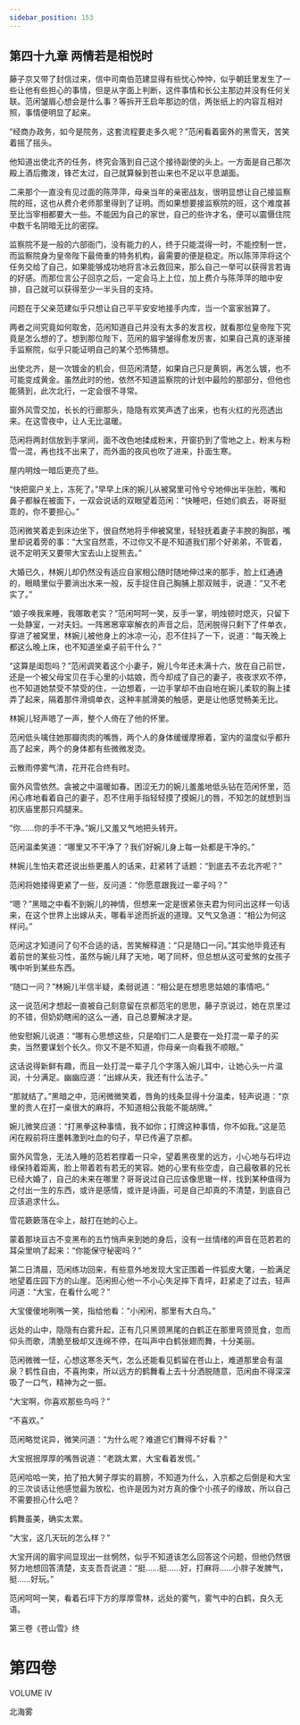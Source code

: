 ```yaml
---
sidebar_position: 153
---
```


## 第四十九章 **两情若是相悦时**

藤子京又带了封信过来，信中司南伯范建显得有些忧心忡忡，似乎朝廷里发生了一些让他有些担心的事情，但是从字面上判断，这件事情和长公主那边并没有任何关联。范闲皱眉心想会是什么事？等拆开王启年那边的信，两张纸上的内容互相对照，事情便明显了起来。

“经商办政务，如今是院务，这套流程要走多久呢？”范闲看着窗外的黑雪天，苦笑着摇了摇头。

他知道出使北齐的任务，终究会落到自己这个接待副使的头上。一方面是自己那次殿上酒后撒泼，锋芒太过，自己就算躲到苍山来也不足以平息湖面。

二来那个一直没有见过面的陈萍萍，母亲当年的亲密战友，很明显想让自己接监察院的班，这也从费介老师那里得到了证明。而如果想要接监察院的班，这个难度甚至比当宰相都要大一些。不能因为自己的家世，自己的些许才名，便可以震慑住院中数千名阴暗无比的密探。

监察院不是一般的六部衙门，没有能力的人，终于只能混得一时，不能控制一世，而监察院身为皇帝陛下最倚重的特务机构，最需要的便是稳定。所以陈萍萍将这个任务交给了自己，如果能够成功地将言冰云救回来，那么自己一举可以获得言若诲的好感。而那位言公子回京之后，一定会马上上位，加上费介与陈萍萍的暗中安排，自己就可以获得至少一半头目的支持。

问题在于父亲范建似乎只想让自己平平安安地接手内库，当一个富家翁算了。

两者之间究竟如何取舍，范闲知道自己并没有太多的发言权，就看那位皇帝陛下究竟是怎么想的了。想到那位陛下，范闲的眉宇皱得愈发厉害，如果自己真的逐渐接手监察院，似乎只能证明自己的某个恐怖猜想。

出使北齐，是一次镀金的机会，但范闲清楚，如果自己只是黄铜，再怎么镀，也不可能变成黄金。虽然此时的他，依然不知道监察院的计划中最险的那部分，但他也能猜到，此次北行，一定会很不寻常。

窗外风雪交加，长长的行廊那头，隐隐有欢笑声透了出来，也有火红的光亮透出来。在这雪夜中，让人无比温暖。

范闲将两封信放到手掌间，面不改色地揉成粉末，开窗扔到了雪地之上，粉末与粉雪一混，再也找不出来了，而外面的夜风也吹了进来，扑面生寒。

屋内明烛一暗后更亮了些。

“快把窗户关上，冻死了。”早早上床的婉儿从被窝里可怜兮兮地伸出半张脸，嘴和鼻子都躲在被面下，一双会说话的双眼望着范闲：“快睡吧，任她们疯去，哥哥挺乖的，你不要担心。”

范闲微笑着走到床边坐下，很自然地将手伸被窝里，轻轻抚着妻子丰腴的胸部，嘴里却说着旁的事：“大宝自然乖，不过你又不是不知道我们那个好弟弟，不管着，说不定明天又要带大宝去山上捉熊去。”

大婚已久，林婉儿却仍然没有适应自家相公随时随地伸过来的那手，脸上红通通的，眼睛里似乎要淌出水来一般，反手捉住自己胸脯上那双贼手，说道：“又不老实了。”

“娘子唤我来睡，我哪敢老实？”范闲呵呵一笑，反手一掌，明烛顿时熄灭，只留下一处静室，一对夫妇。一阵窸窸窣窣解衣的声音之后，范闲脱得只剩下了件单衣，穿进了被窝里，林婉儿被他身上的冰凉一沁，忍不住抖了一下，说道：“每天晚上都这么晚上床，也不知道坐桌子前干什么？”

“这算是闺怨吗？”范闲调笑着这个小妻子，婉儿今年还未满十六，放在自己前世，还是一个被父母宝贝在手心里的小姑娘，而今却成了自己的妻子，夜夜求欢不停，也不知道她禁受不禁受的住，一边想着，一边手掌却不由自地在婉儿柔软的胸上揉弄了起来，隔着那件滑绸单衣，这种丰腻滑美的触感，更是让他感觉畅美无比。

林婉儿轻声嗯了一声，整个人倚在了他的怀里。

范闲低头噙住她那瓣肉肉的嘴唇，两个人的身体缓缓摩擦着，室内的温度似乎都升高了起来，两个的身体都有些微微发烫。

云散雨停雾气清，花开花合终有时。

窗外风雪依然。衾被之中温暖如春。困涩无力的婉儿羞羞地低头钻在范闲怀里，范闲心疼地看着自己的妻子，忍不住用手指轻轻摸了摸婉儿的唇，不知怎的就想到当初庆庙里那只鸡腿来。

“你……你的手不干净。”婉儿又羞又气地把头转开。

范闲温柔笑道：“哪里又不干净了？我们好婉儿身上每一处都是干净的。”

林婉儿生怕夫君还说出些更羞人的话来，赶紧转了话题：“到底去不去北齐呢？”

范闲将她搂得更紧了一些，反问道：“你愿意跟我过一辈子吗？”

“嗯？”黑暗之中看不到婉儿的神情，但想来一定是很紧张夫君为何问出这样一句话来，在这个世界上出嫁从夫，哪看半途而折返的道理。又气又急道：“相公为何这样问。”

范闲这才知道问了句不合适的话，苦笑解释道：“只是随口一问。”其实他毕竟还有着前世的某些习性，虽然与婉儿拜了天地，喝了同杯，但总想从这可爱煞的女孩子嘴中听到某些东西。

“随口一问？”林婉儿半信半疑，柔弱说道：“相公是在想思思姑娘的事情吧。”

这一说范闲才想起一直被自己刻意留在京都范宅的思思，藤子京说过，她在京里过的不错，但奶奶瞎闹的这么一通，自己总要解决才是。

他安慰婉儿说道：“哪有心思想这些，只是咱们二人是要在一处打混一辈子的买卖，当然要谋划个长久。你又不是不知道，你母亲一向看我不顺眼。”

这话说得新鲜有趣，而且一处打混一辈子几个字落入婉儿耳中，让她心头一片温润，十分满足。幽幽应道：“出嫁从夫，我还有什么法子。”

“那就结了。”黑暗之中，范闲微微笑着，唇角的线条显得十分温柔，轻声说道：“京里的贵人在打一桌很大的麻将，不知道相公我能不能胡牌。”

婉儿微笑应道：“打黑拳这种事情，我不如你；打牌这种事情，你不如我。”这是范闲在殿前将庄墨韩激到吐血的句子，早已传遍了京都。

窗外风雪急，无法入睡的范若若撑着一只伞，望着黑夜里的远方，小心地与石坪边缘保持着距离，脸上带着若有若无的笑容。她的心里有些空虚，自己最敬慕的兄长已经大婚了，自己的未来在哪里？哥哥说过自己应该像思辙一样，找到某种值得为之付出一生的东西，或许是感情，或许是诗画，可是自己却真的不清楚，到底自己应该追求什么。

雪花簌簌落在伞上，敲打在她的心上。

蒙着那块亘古不变黑布的五竹悄声来到她的身后，没有一丝情绪的声音在范若若的耳朵里响了起来：“你能保守秘密吗？”

第二日清晨，范闲练功回来，有些意外地发现大宝正围着一件狐皮大氅，一脸满足地望着庄园下方的山崖。范闲担心他一不小心失足摔下青坪，赶紧走了过去，轻声问道：“大宝，在看什么呢？”

大宝傻傻地咧嘴一笑，指给他看：“小闲闲，那里有大白鸟。”

远处的山中，隐隐有白雾升起，正有几只黑颈黑尾的白鹤正在那里弯颈觅食，忽而仰头而歌，清脆至极却又连绵不停，在叫声中白鹤张翅而舞，十分美丽。

范闲微微一怔，心想这寒冬天气，怎么还能看见鹤留在苍山上，难道那里会有温泉？鹤性自由，不喜拘束，所以远方的鹤舞看上去十分洒脱随意，范闲由不得深深吸了一口气，精神为之一振。

“大宝啊，你喜欢那些鸟吗？”

“不喜欢。”

范闲略觉诧异，微笑问道：“为什么呢？难道它们舞得不好看？”

大宝抿抿厚厚的嘴唇说道：“老跳太累，大宝看着发慌。”

范闲哈哈一笑，拍了拍大舅子厚实的肩膀，不知道为什么，入京都之后倒是和大宝的三次谈话让他感觉最为放松，也许是因为对方真的像个小孩子的缘故，所以自己不需要担心什么吧？

鹤舞虽美，确实太累。

“大宝，这几天玩的怎么样？”

大宝开阔的眉宇间显现出一丝惘然，似乎不知道该怎么回答这个问题，但他仍然很努力地想回答清楚，支支吾吾说道：“挺……挺……好，打麻将……小胖子发脾气，挺……好玩。”

范闲呵呵一笑，看着石坪下方的厚厚雪林，远处的雾气，雾气中的白鹤，良久无语。

第三卷《苍山雪》终

# 第四卷

VOLUME Ⅳ

北海雾


